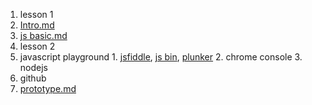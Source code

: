 1. lesson 1
  1. [Intro.md](https://github.com/aaronding/notes/blob/master/Intro.md)
  2. [js basic.md](https://github.com/aaronding/notes/blob/master/js%20basic.md)
2. lesson 2
  1. javascript playground
    1. [jsfiddle](https://jsfiddle.net/), [js bin](http://jsbin.com/), [plunker](https://plnkr.co/)
    2. chrome console
    3. nodejs
  1. github
  1. [prototype.md](https://github.com/aaronding/notes/blob/master/prototype.md)
